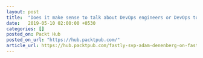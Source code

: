 ```yaml
---
layout: post
title:  "Does it make sense to talk about DevOps engineers or DevOps tools?"
date:   2019-05-10 02:00:00 +0530
categories: []
posted_on: Packt Hub
posted_on_url: "https://hub.packtpub.com/"
article_url: https://hub.packtpub.com/fastly-svp-adam-denenberg-on-fastlys-new-edge-resources-edge-computing-fog-computing-and-more/
---
```

